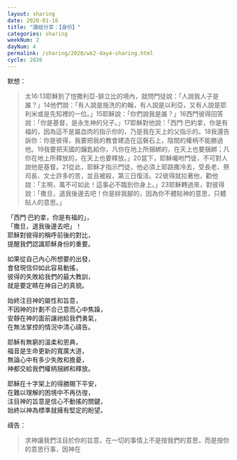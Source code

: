 ```yaml
---
layout: sharing
date: 2020-01-16
title: "讀經分享：【身份】"
categories: sharing
weekNum: 2
dayNum: 4
permalink: /sharing/2020/wk2-day4-sharing.html
cycle: 2020
---
```


默想：
>太16:13耶穌到了愷撒利亞-腓立比的境內，就問門徒說：「人說我人子是誰？」14他們說：「有人說是施洗的約翰，有人說是以利亞，又有人說是耶利米或是先知裡的一位。」15耶穌說：「你們說我是誰？」16西門彼得回答說：「你是基督，是永生神的兒子。」17耶穌對他說：「西門‧巴約拿，你是有福的，因為這不是屬血肉的指示你的，乃是我在天上的父指示的。18我還告訴你：你是彼得，我要把我的教會建造在這磐石上，陰間的權柄不能勝過他。19我要把天國的鑰匙給你，凡你在地上所捆綁的，在天上也要捆綁；凡你在地上所釋放的，在天上也要釋放。」20當下，耶穌囑咐門徒，不可對人說他是基督。21從此，耶穌才指示門徒，他必須上耶路撒冷去，受長老、祭司長、文士許多的苦，並且被殺，第三日復活。22彼得就拉著他，勸他說：「主啊，萬不可如此！這事必不臨到你身上。」23耶穌轉過來，對彼得說：「撒旦，退我後邊去吧！你是絆我腳的，因為你不體貼神的意思，只體貼人的意思。」  

「西門‧巴約拿，你是有福的」，  
「撒旦，退我後邊去吧」！  
耶穌對彼得的稱呼前後的對比，  
提醒我們認識耶穌身份的重要。  

如果從自己內心所想要的出發，  
會發現信仰如此容易動搖，  
彼得的失敗給我們的最大教訓，  
就是要定睛在神自己的真貌。  

始終注目神的屬性和旨意，  
不因神的計劃不合己意而心中焦躁，  
安靜在神的面前讓祂給我們勇氣，  
在無法掌控的情況中清心禱告。  

耶穌有無窮的溫柔和恩典，  
福音是生命更新的寬廣大道，  
無論心中有多少失敗和擔憂，  
神都交給我們權柄捆綁和釋放。  

耶穌在十字架上的得勝賜下平安，  
在難以理解的困境中不再彷徨，  
注目神的旨意是信心不動搖的關鍵，  
始終以神為標準就擁有堅定的盼望。  

禱告：
>求神讓我們注目於你的旨意，在一切的事情上不是按我們的意思，而是按你的意思行事，因神在
